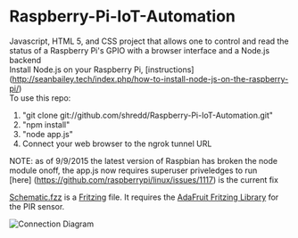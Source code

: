 # Raspberry-Pi-IoT-Automation
Javascript, HTML 5, and CSS project that allows one to control and read the status of a Raspberry Pi's GPIO with a browser interface and a Node.js backend  
Install Node.js on your Raspberry Pi, [instructions] (http://seanbailey.tech/index.php/how-to-install-node-js-on-the-raspberry-pi/)  
To use this repo:
 1. "git clone git://github.com/shredd/Raspberry-Pi-IoT-Automation.git"
 2. "npm install"
 3. "node app.js"  
 4. Connect your web browser to the ngrok tunnel URL

NOTE: as of 9/9/2015 the latest version of Raspbian has broken the node module onoff, the app.js now requires superuser priveledges to run  
[here] (https://github.com/raspberrypi/linux/issues/1117) is the current fix

[Schematic.fzz](https://github.com/shredd/Raspberry-Pi-IoT-Automation/blob/master/Schematic.fzz) is a [Fritzing](http://fritzing.org/home/) file. It requires the [AdaFruit Fritzing Library](https://github.com/adafruit/Fritzing-Library) for the PIR sensor.

![Connection Diagram](https://raw.githubusercontent.com/shredd/Raspberry-Pi-IoT-Automation/master/Connection_Diagram.png)
